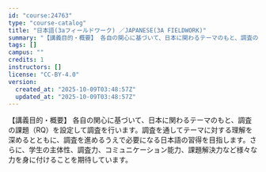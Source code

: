 ```yaml
---
id: "course:24763"
type: "course-catalog"
title: "日本語(3aフィールドワーク) ／JAPANESE(3A FIELDWORK)"
summary: "【講義目的・概要】 各自の関心に基づいて、日本に関わるテーマのもと、調査の課題（RQ）を設定して調査を行います。調査を通してテーマに対する理解を深めるとともに、調査を進めるうえで必要になる日本語の習得を目指します。さらに、学生の主体性、調査…"
tags: []
campus: ""
credits: 1
instructors: []
license: "CC-BY-4.0"
version:
  created_at: "2025-10-09T03:48:57Z"
  updated_at: "2025-10-09T03:48:57Z"
---
```

【講義目的・概要】 各自の関心に基づいて、日本に関わるテーマのもと、調査の課題（RQ）を設定して調査を行います。調査を通してテーマに対する理解を深めるとともに、調査を進めるうえで必要になる日本語の習得を目指します。さらに、学生の主体性、調査力、コミュニケーション能力、課題解決力など様々な力を身に付けることを期待しています。
